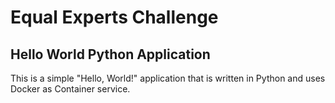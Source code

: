 # Equal Experts Challenge
## Hello World Python Application

This is a simple "Hello, World!" application that is written in Python and uses Docker as Container service.
